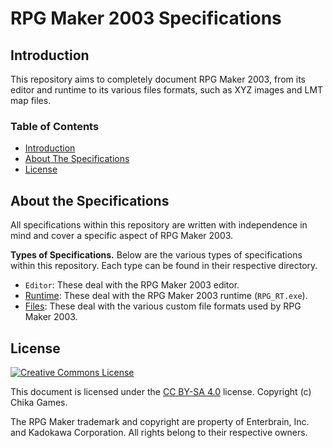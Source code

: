 # RPG Maker 2003 Specifications
## Introduction
This repository aims to completely document RPG Maker 2003, from its editor and runtime to its various files formats, such as XYZ images and LMT map files.

### Table of Contents
* [Introduction](#introduction)
* [About The Specifications](#about-the-specifications)
* [License](#license)

## About the Specifications
All specifications within this repository are written with independence in mind and cover a specific aspect of RPG Maker 2003.

**Types of Specifications.** Below are the various types of specifications within this repository. Each type can be found in their respective directory.
* `Editor`: These deal with the RPG Maker 2003 editor.
* [Runtime](Runtime/README.md): These deal with the RPG Maker 2003 runtime (`RPG_RT.exe`).
* [Files](Files/README.md): These deal with the various custom file formats used by RPG Maker 2003.

## License
[![Creative Commons License](https://i.creativecommons.org/l/by-sa/4.0/88x31.png)](http://creativecommons.org/licenses/by-sa/4.0/)

This document is licensed under the [CC BY-SA 4.0](http://creativecommons.org/licenses/by-sa/4.0/) license. Copyright (c) Chika Games.

The RPG Maker trademark and copyright are property of Enterbrain, Inc. and Kadokawa Corporation. All rights belong to their respective owners.
